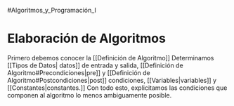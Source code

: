 #Algoritmos_y_Programación_I
# Elaboración de Algoritmos
Primero debemos conocer la [[Definición de Algoritmo]]
Determinamos [[Tipos de Datos| datos]] de entrada y salida, [[Definición de Algoritmo#Precondiciones|pre]] y [[Definición de Algoritmo#Postcondiciones|post]] condiciones, [[Variables|variables]] y [[Constantes|constantes.]] Con todo esto, explicitamos las condiciones que componen al algoritmo lo menos ambiguamente posible.